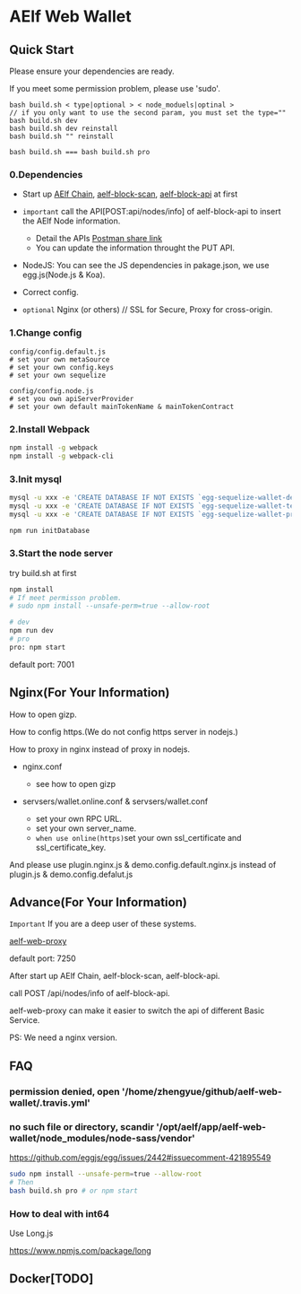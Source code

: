 # AElf Web Wallet

## Quick Start

Please ensure your dependencies are ready.

If you meet some permission problem, please use 'sudo'.

```shell
bash build.sh < type|optional > < node_moduels|optinal >
// if you only want to use the second param, you must set the type=""
bash build.sh dev
bash build.sh dev reinstall
bash build.sh "" reinstall

bash build.sh === bash build.sh pro
```

### 0.Dependencies

- Start up
[AElf Chain](https://github.com/AElfProject/AElf),
[aelf-block-scan](https://github.com/AElfProject/aelf-block-scan),
[aelf-block-api](https://github.com/AElfProject/aelf-block-api)
at first

- `important` call the API[POST:api/nodes/info] of aelf-block-api to insert the AElf Node information.
  - Detail the APIs [Postman share link](https://www.getpostman.com/collections/6332e0fab94cdacc9c35)
  - You can update the information throught the PUT API.

- NodeJS: You can see the JS dependencies in pakage.json, we use egg.js(Node.js & Koa).

- Correct config.

- `optional` Nginx (or others) // SSL for Secure, Proxy for cross-origin.

### 1.Change config

```shell
config/config.default.js
# set your own metaSource
# set your own config.keys
# set your own sequelize

config/config.node.js
# set you own apiServerProvider
# set your own default mainTokenName & mainTokenContract
```

### 2.Install Webpack

```bash
npm install -g webpack
npm install -g webpack-cli
```

### 3.Init mysql

```bash
mysql -u xxx -e 'CREATE DATABASE IF NOT EXISTS `egg-sequelize-wallet-dev`;'
mysql -u xxx -e 'CREATE DATABASE IF NOT EXISTS `egg-sequelize-wallet-test`;'
mysql -u xxx -e 'CREATE DATABASE IF NOT EXISTS `egg-sequelize-wallet-pro`;'

npm run initDatabase
```

### 3.Start the node server

try build.sh at first

```bash
npm install
# If meet permisson problem.
# sudo npm install --unsafe-perm=true --allow-root

# dev
npm run dev
# pro
pro: npm start
```

default port: 7001

## Nginx(For Your Information)

How to open gizp.

How to config https.(We do not config https server in nodejs.)

How to proxy in nginx instead of proxy in nodejs.

- nginx.conf
  - see how to open gizp

- servsers/wallet.online.conf & servsers/wallet.conf
  - set your own RPC URL.
  - set your own server_name.
  - `when use online(https)`set your own ssl_certificate and ssl_certificate_key.

And please use plugin.nginx.js & demo.config.default.nginx.js instead of plugin.js & demo.config.defalut.js

## Advance(For Your Information)

`Important` If you are a deep user of these systems.

[aelf-web-proxy](https://github.com/hzz780/aelf-web-proxy)

default port: 7250

After start up AElf Chain, aelf-block-scan, aelf-block-api.

call POST /api/nodes/info of aelf-block-api.

aelf-web-proxy can make it easier to switch the api of different Basic Service.

PS: We need a nginx version.

## FAQ

### permission denied, open '/home/zhengyue/github/aelf-web-wallet/.travis.yml'

### no such file or directory, scandir '/opt/aelf/app/aelf-web-wallet/node_modules/node-sass/vendor'

https://github.com/eggjs/egg/issues/2442#issuecomment-421895549

```bash
sudo npm install --unsafe-perm=true --allow-root
# Then
bash build.sh pro # or npm start
```

### How to deal with int64

Use Long.js

https://www.npmjs.com/package/long

## Docker[TODO]
